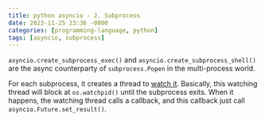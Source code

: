 ```yaml
---
title: python asyncio - 2. Subprocess
date: 2023-11-25 23:36 -0800
categories: [programming-language, python]
tags: [asyncio, subprocess]
---
```


`asyncio.create_subprocess_exec()` and `asyncio.create_subprocess_shell()` are the async
counterparty of `subprocess.Popen` in the multi-process world.

For each subprocess, it creates a thread to [watch it](https://github.com/python/cpython/blob/595ef03c7ceb25e63878e2a9231e1b54f9f0d125/Lib/asyncio/unix_events.py#L1399).
Basically, this watching thread will block at `os.watchpid()` until the subprocess exits. When it happens, the watching thread calls a callback, and
this callback just call `asyncio.Future.set_result()`.
